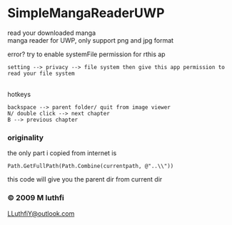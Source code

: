 # SimpleMangaReaderUWP
read your downloaded manga<br/>
manga reader for UWP, only support png and jpg format

error?
try to enable systemFile permission for rthis ap
```
setting --> privacy --> file system then give this app permission to read your file system
```

<br/>
hotkeys

```
backspace --> parent folder/ quit from image viewer
N/ double click --> next chapter
B --> previous chapter
```



### originality
the only part i copied from internet is
```
Path.GetFullPath(Path.Combine(currentpath, @"..\\"))
```

this code will give you the parent dir from current dir

### © 2009 M luthfi 
LLuthfiY@outlook.com
